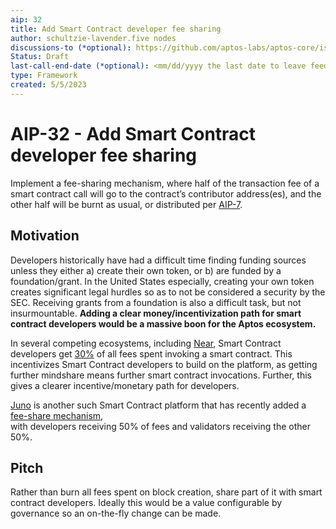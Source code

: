 ```yaml
---
aip: 32
title: Add Smart Contract developer fee sharing
author: schultzie-lavender.five nodes
discussions-to (*optional): https://github.com/aptos-labs/aptos-core/issues/7146
Status: Draft
last-call-end-date (*optional): <mm/dd/yyyy the last date to leave feedbacks and reviews>
type: Framework
created: 5/5/2023
---
```


# AIP-32 - Add Smart Contract developer fee sharing

Implement a fee-sharing mechanism, where half of the transaction fee of a smart contract call 
will go to the contract’s contributor address(es), and the other half will be burnt as usual, 
or distributed per [AIP-7](https://github.com/aptos-foundation/AIPs/issues/23). 

## Motivation

Developers historically have had a difficult time finding funding sources unless they 
either a) create their own token, or b) are funded by a foundation/grant. In the United States 
especially, creating your own token creates significant legal hurdles so as to not be considered
a security by the SEC. Receiving grants from a foundation is also a difficult task, but not 
insurmountable. 
**Adding a clear money/incentivization path for smart contract developers would be a massive boon for the Aptos ecosystem.**

In several competing ecosystems, including [Near](https://near.org/), Smart Contract developers 
get [30%](https://docs.near.org/concepts/basics/transactions/gas) of all fees spent invoking a 
smart contract. This incentivizes Smart Contract developers to build on the platform, as getting 
further mindshare means further smart contract invocations. Further, this gives a clearer incentive/monetary 
path for developers.

[Juno](https://www.junonetwork.io/) is another such Smart Contract platform that has recently 
added a [fee-share mechanism](https://commonwealth.im/juno/discussion/7095-implement-a-feesharing-mechanism),   
with developers receiving 50% of fees and validators receiving the other 50%.

## Pitch

Rather than burn all fees spent on block creation, share part of it with smart contract developers. Ideally this would be a value configurable by governance so an on-the-fly change can be made.
